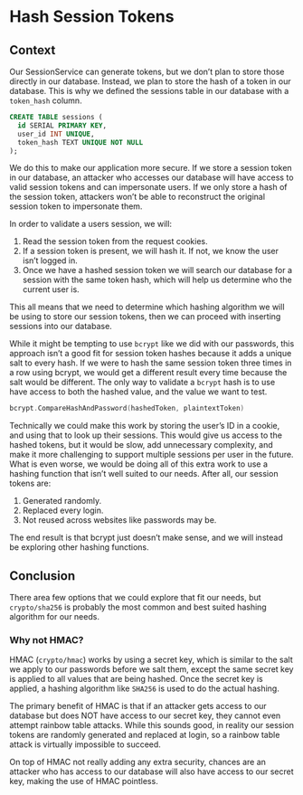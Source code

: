 # Hash Session Tokens

## Context

Our SessionService can generate tokens, but we don’t plan to store those 
directly in our database. Instead, we plan to store the hash of a token in our 
database. This is why we defined the sessions table in our database with a 
`token_hash` column.

```sql
CREATE TABLE sessions (
  id SERIAL PRIMARY KEY,
  user_id INT UNIQUE,
  token_hash TEXT UNIQUE NOT NULL
);
```

We do this to make our application more secure. If we store a session token in 
our database, an attacker who accesses our database will have access to valid 
session tokens and can impersonate users. If we only store a hash of the session
token, attackers won’t be able to reconstruct the original session token to 
impersonate them.

In order to validate a users session, we will: 
1. Read the session token from the request cookies.
2. If a session token is present, we will hash it. If not, we know the user 
   isn’t logged in.
3. Once we have a hashed session token we will search our database for a session
   with the same token hash, which will help us determine who the current user is.

This all means that we need to determine which hashing algorithm we will be
using to store our session tokens, then we can proceed with inserting sessions
into our database.

While it might be tempting to use `bcrypt` like we did with our passwords, this 
approach isn’t a good fit for session token hashes because it adds a unique salt
to every hash. If we were to hash the same session token three times in a row 
using bcrypt, we would get a different result every time because the salt would 
be different. The only way to validate a `bcrypt` hash is to use have access to 
both the hashed value, and the value we want to test.

```go
bcrypt.CompareHashAndPassword(hashedToken, plaintextToken)
```

Technically we could make this work by storing the user’s ID in a cookie, and 
using that to look up their sessions. This would give us access to the hashed 
tokens, but it would be slow, add unnecessary complexity, and make it more 
challenging to support multiple sessions per user in the future. What is even 
worse, we would be doing all of this extra work to use a hashing function that 
isn’t well suited to our needs. After all, our session tokens are:

1. Generated randomly.
2. Replaced every login.
3. Not reused across websites like passwords may be.

The end result is that bcrypt just doesn’t make sense, and we will instead be 
exploring other hashing functions.

## Conclusion

There area few options that we could explore that fit our needs, but 
`crypto/sha256` is probably the most common and best suited hashing algorithm 
for our needs.

### Why not HMAC?

HMAC (`crypto/hmac`) works by using a secret key, which is similar to the salt 
we apply to our passwords before we salt them, except the same secret key is 
applied to all values that are being hashed. Once the secret key is applied, a 
hashing algorithm like `SHA256` is used to do the actual hashing.

The primary benefit of HMAC is that if an attacker gets access to our database 
but does NOT have access to our secret key, they cannot even attempt rainbow 
table attacks. While this sounds good, in reality our session tokens are 
randomly generated and replaced at login, so a rainbow table attack is virtually
impossible to succeed.

On top of HMAC not really adding any extra security, chances are an attacker who
has access to our database will also have access to our secret key, making the 
use of HMAC pointless.





